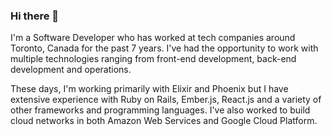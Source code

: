 ### Hi there 👋

I'm a Software Developer who has worked at tech companies around Toronto, Canada for the past 7 years.  I've had the opportunity to work with multiple technologies ranging from front-end development, back-end development and operations.

These days, I'm working primarily with Elixir and Phoenix but I have extensive experience with Ruby on Rails, Ember.js, React.js and a variety of other frameworks and programming languages.  I've also worked to build cloud networks in both Amazon Web Services and Google Cloud Platform.

<!--
**michaelfich/michaelfich** is a ✨ _special_ ✨ repository because its `README.md` (this file) appears on your GitHub profile.

Here are some ideas to get you started:

- 🔭 I’m currently working on ...
- 🌱 I’m currently learning ...
- 👯 I’m looking to collaborate on ...
- 🤔 I’m looking for help with ...
- 💬 Ask me about ...
- 📫 How to reach me: ...
- 😄 Pronouns: ...
- ⚡ Fun fact: ...
-->
